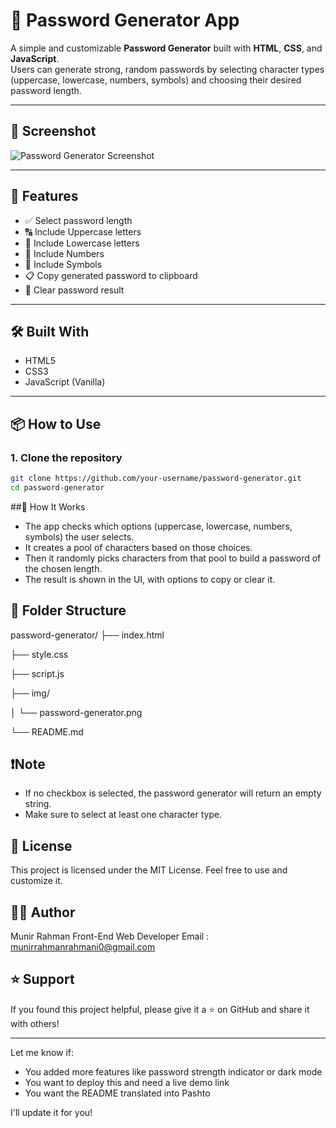# 🔐 Password Generator App

A simple and customizable **Password Generator** built with **HTML**, **CSS**, and **JavaScript**.  
Users can generate strong, random passwords by selecting character types (uppercase, lowercase, numbers, symbols) and choosing their desired password length.

---

## 📸 Screenshot

![Password Generator Screenshot](./img/password-generator.png) <!-- Add your screenshot file and update path -->

---

## 🚀 Features

- ✅ Select password length
- 🔠 Include Uppercase letters
- 🔡 Include Lowercase letters
- 🔢 Include Numbers
- 🔣 Include Symbols
- 📋 Copy generated password to clipboard
- 🧹 Clear password result

---

## 🛠️ Built With

- HTML5  
- CSS3  
- JavaScript (Vanilla)

---

## 📦 How to Use

### 1. Clone the repository
```bash
git clone https://github.com/your-username/password-generator.git
cd password-generator
```
##🧠 How It Works

- The app checks which options (uppercase, lowercase, numbers, symbols) the user selects.
- It creates a pool of characters based on those choices.
- Then it randomly picks characters from that pool to build a password of the chosen length.
- The result is shown in the UI, with options to copy or clear it.

## 📁 Folder Structure
password-generator/
├── index.html

├── style.css

├── script.js

├── img/

│   └── password-generator.png

└── README.md

## ❗Note
- If no checkbox is selected, the password generator will return an empty string.
- Make sure to select at least one character type.

## 📄 License
This project is licensed under the MIT License.
Feel free to use and customize it.

## 👨‍💻 Author
Munir Rahman
Front-End Web Developer
Email : munirrahmanrahmani0@gmail.com

## ⭐️ Support
If you found this project helpful, please give it a ⭐️ on GitHub and share it with others!

---

Let me know if:
- You added more features like password strength indicator or dark mode
- You want to deploy this and need a live demo link
- You want the README translated into Pashto

I'll update it for you!




